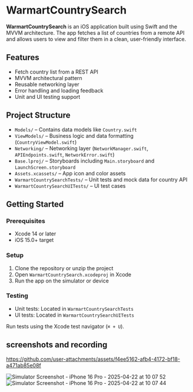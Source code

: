 # WarmartCountrySearch

**WarmartCountrySearch** is an iOS application built using Swift and the MVVM architecture. The app fetches a list of countries from a remote API and allows users to view and filter them in a clean, user-friendly interface.

## Features

- Fetch country list from a REST API
- MVVM architectural pattern
- Reusable networking layer
- Error handling and loading feedback
- Unit and UI testing support

## Project Structure

- `Models/` – Contains data models like `Country.swift`
- `ViewModels/` – Business logic and data formatting (`CountryViewModel.swift`)
- `Networking/` – Networking layer (`NetworkManager.swift`, `APIEndpoints.swift`, `NetworkError.swift`)
- `Base.lproj/` – Storyboards including `Main.storyboard` and `LaunchScreen.storyboard`
- `Assets.xcassets/` – App icon and color assets
- `WarmartCountrySearchTests/` – Unit tests and mock data for country API
- `WarmartCountrySearchUITests/` – UI test cases

## Getting Started

### Prerequisites

- Xcode 14 or later
- iOS 15.0+ target

### Setup

1. Clone the repository or unzip the project
2. Open `WarmartCountrySearch.xcodeproj` in Xcode
3. Run the app on the simulator or device

### Testing

- Unit tests: Located in `WarmartCountrySearchTests`
- UI tests: Located in `WarmartCountrySearchUITests`

Run tests using the Xcode test navigator (`⌘ + U`).

## screenshots and recording


https://github.com/user-attachments/assets/f4ee5162-afb4-4172-bf18-a471ab85e08f

![Simulator Screenshot - iPhone 16 Pro - 2025-04-22 at 10 07 52](https://github.com/user-attachments/assets/219bb69f-45b1-42b5-91c6-d23e2fc211fa)
![Simulator Screenshot - iPhone 16 Pro - 2025-04-22 at 10 07 44](https://github.com/user-attachments/assets/6fd1e396-0902-4774-af4f-c83478731cac)

